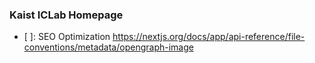 ### Kaist ICLab Homepage

- [ ]: SEO Optimization
https://nextjs.org/docs/app/api-reference/file-conventions/metadata/opengraph-image 